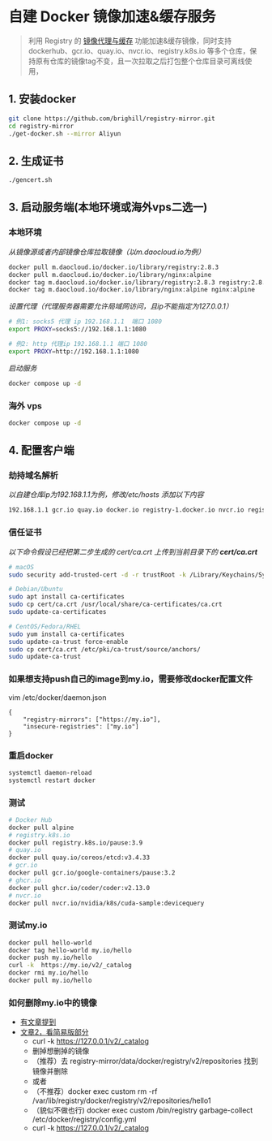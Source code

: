 # 自建 Docker 镜像加速&缓存服务

> 利用 Registry 的 [镜像代理与缓存](https://docs.docker.com/registry/recipes/mirror/) 功能加速&缓存镜像，同时支持 dockerhub、gcr.io、quay.io、nvcr.io、registry.k8s.io 等多个仓库，保持原有仓库的镜像tag不变，且一次拉取之后打包整个仓库目录可离线使用，

## 1. 安装docker

```sh
git clone https://github.com/brighill/registry-mirror.git
cd registry-mirror
./get-docker.sh --mirror Aliyun
```

## 2. 生成证书

```sh
./gencert.sh
```

## 3. 启动服务端(本地环境或海外vps二选一)

### 本地环境

*从镜像源或者内部镜像仓库拉取镜像（以m.daocloud.io为例）*

```sh
docker pull m.daocloud.io/docker.io/library/registry:2.8.3
docker pull m.daocloud.io/docker.io/library/nginx:alpine
docker tag m.daocloud.io/docker.io/library/registry:2.8.3 registry:2.8.3 
docker tag m.daocloud.io/docker.io/library/nginx:alpine nginx:alpine
```

*设置代理（代理服务器需要允许局域网访问，且ip不能指定为127.0.0.1）*

```sh
# 例1: socks5 代理 ip 192.168.1.1  端口 1080
export PROXY=socks5://192.168.1.1:1080

# 例2: http 代理ip 192.168.1.1 端口 1080
export PROXY=http://192.168.1.1:1080
```

*启动服务*

```sh
docker compose up -d
```

### 海外 vps

```sh
docker compose up -d
```

## 4. 配置客户端
### 劫持域名解析

*以自建仓库ip为192.168.1.1为例，修改/etc/hosts 添加以下内容*  

```sh
192.168.1.1 gcr.io quay.io docker.io registry-1.docker.io nvcr.io registry.k8s.io custom.local my.io
```

### 信任证书

*以下命令假设已经把第二步生成的 cert/ca.crt 上传到当前目录下的 **cert/ca.crt***

```sh
# macOS
sudo security add-trusted-cert -d -r trustRoot -k /Library/Keychains/System.keychain cert/ca.crt
```

```sh
# Debian/Ubuntu
sudo apt install ca-certificates
sudo cp cert/ca.crt /usr/local/share/ca-certificates/ca.crt
sudo update-ca-certificates
```

```sh
# CentOS/Fedora/RHEL
sudo yum install ca-certificates
sudo update-ca-trust force-enable
sudo cp cert/ca.crt /etc/pki/ca-trust/source/anchors/
sudo update-ca-trust
```

### 如果想支持push自己的image到my.io，需要修改docker配置文件
vim /etc/docker/daemon.json
```
{
	"registry-mirrors": ["https://my.io"],
	"insecure-registries": ["my.io"]
}
```

### 重启docker

```sh
systemctl daemon-reload
systemctl restart docker
```

### 测试

```sh
# Docker Hub
docker pull alpine
# registry.k8s.io
docker pull registry.k8s.io/pause:3.9
# quay.io
docker pull quay.io/coreos/etcd:v3.4.33
# gcr.io
docker pull gcr.io/google-containers/pause:3.2
# ghcr.io
docker pull ghcr.io/coder/coder:v2.13.0
# nvcr.io
docker pull nvcr.io/nvidia/k8s/cuda-sample:devicequery
```

### 测试my.io
```sh
docker pull hello-world
docker tag hello-world my.io/hello
docker push my.io/hello
curl -k  https://my.io/v2/_catalog
docker rmi my.io/hello
docker pull my.io/hello
```

### 如何删除my.io中的镜像
- [有文章提到](https://github.com/burnettk/delete-docker-registry-image)
- [文章2，看简易版部分](https://blog.csdn.net/u014756339/article/details/121289329)
    - curl -k  https://127.0.0.1/v2/_catalog
    - 删掉想删掉的镜像
    - （推荐）去 registry-mirror/data/docker/registry/v2/repositories 找到镜像并删除
    - 或者
    - （不推荐）docker exec custom  rm -rf /var/lib/registry/docker/registry/v2/repositories/hello1
    - （貌似不做也行) docker exec custom  /bin/registry garbage-collect /etc/docker/registry/config.yml
    - curl -k  https://127.0.0.1/v2/_catalog

```


```